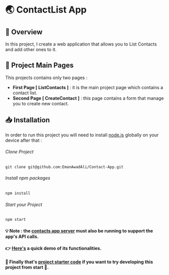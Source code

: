 # 🌏 ContactList App

## 📌 Overview
In this project, I create a web application that allows you to List Contacts and add other ones to it.

## 📰 Project Main Pages
This projects contains only two pages :
- **First Page [ ListContacts ]** : it is the main project page which contains a contact list.
 - **Second Page [ CreateContact ]** : this page contains a form that manage you to create new contact.

## 📥 Installation
In order to run this project you will need to install [node.js](https://nodejs.org/en/) globally on your device after that :

###### Clone Project
```
git clone git@github.com:EmanAwadAli/Contact-App.git
```
###### Install npm packages
```
npm install
```
###### Start your Project
```
npm start
```

#### 💡 Note : the [contacts app server](https://github.com/udacity/reactnd-contacts-server2) must also be running to support the app's API calls.

#### 👉 [Here's](https://www.youtube.com/watch?v=DIaUp9kzG_0) a quick demo of its functionalities.

#### 🎉 Finally that's [project starter code](https://github.com/udacity/React-Fundamentals-C1-React-Contacts.git) if you want to try developing this project from start 🤞.
